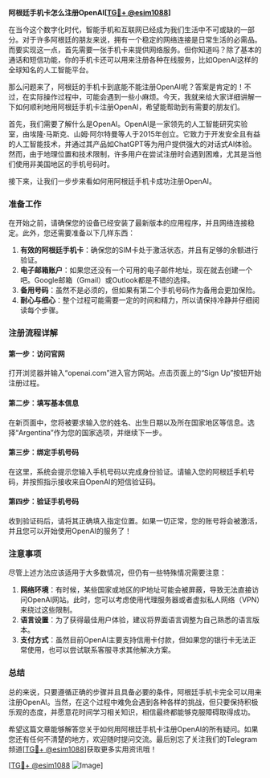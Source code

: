 **阿根廷手机卡怎么注册OpenAI[[TG💪+ @esim1088](https://t.me/s/esim1088)]**

在当今这个数字化时代，智能手机和互联网已经成为我们生活中不可或缺的一部分。对于许多阿根廷的朋友来说，拥有一个稳定的网络连接是日常生活的必需品。而要实现这一点，首先需要一张手机卡来提供网络服务。但你知道吗？除了基本的通话和短信功能，你的手机卡还可以用来注册各种在线服务，比如OpenAI这样的全球知名的人工智能平台。

那么问题来了，阿根廷的手机卡到底能不能注册OpenAI呢？答案是肯定的！不过，在实际操作过程中，可能会遇到一些小麻烦。今天，我就来给大家详细讲解一下如何顺利地用阿根廷手机卡注册OpenAI，希望能帮助到有需要的朋友们。

首先，我们需要了解什么是OpenAI。OpenAI是一家领先的人工智能研究实验室，由埃隆·马斯克、山姆·阿尔特曼等人于2015年创立。它致力于开发安全且有益的人工智能技术，并通过其产品如ChatGPT等为用户提供强大的对话式AI体验。然而，由于地理位置和技术限制，许多用户在尝试注册时会遇到困难，尤其是当他们使用非美国地区的手机号码时。

接下来，让我们一步步来看如何用阿根廷手机卡成功注册OpenAI。

### 准备工作

在开始之前，请确保您的设备已经安装了最新版本的应用程序，并且网络连接稳定。此外，您还需要准备以下几样东西：

1. **有效的阿根廷手机卡**：确保您的SIM卡处于激活状态，并且有足够的余额进行验证。
2. **电子邮箱账户**：如果您还没有一个可用的电子邮件地址，现在就去创建一个吧。Google邮箱（Gmail）或Outlook都是不错的选择。
3. **备用号码**：虽然不是必须的，但如果有第二个手机号码作为备用会更加保险。
4. **耐心与细心**：整个过程可能需要一定的时间和精力，所以请保持冷静并仔细阅读每个步骤。

### 注册流程详解

#### 第一步：访问官网
打开浏览器并输入“openai.com”进入官方网站。点击页面上的“Sign Up”按钮开始注册过程。

#### 第二步：填写基本信息
在新页面中，您将被要求输入您的姓名、出生日期以及所在国家地区等信息。选择“Argentina”作为您的国家选项，并继续下一步。

#### 第三步：绑定手机号码
在这里，系统会提示您输入手机号码以完成身份验证。请输入您的阿根廷手机号码，并按照指示接收来自OpenAI的短信验证码。

#### 第四步：验证手机号码
收到验证码后，请将其正确填入指定位置。如果一切正常，您的账号将会被激活，并且您可以开始使用OpenAI的服务了！

### 注意事项

尽管上述方法应该适用于大多数情况，但仍有一些特殊情况需要注意：

1. **网络环境**：有时候，某些国家或地区的IP地址可能会被屏蔽，导致无法直接访问OpenAI网站。此时，您可以考虑使用代理服务器或者虚拟私人网络（VPN）来绕过这些限制。
2. **语言设置**：为了获得最佳用户体验，建议将界面语言调整为自己熟悉的语言版本。
3. **支付方式**：虽然目前OpenAI主要支持信用卡付款，但如果您的银行卡无法正常使用，也可以尝试联系客服寻求其他解决方案。

### 总结

总的来说，只要遵循正确的步骤并且具备必要的条件，阿根廷手机卡完全可以用来注册OpenAI。当然，在这个过程中难免会遇到各种各样的挑战，但只要保持积极乐观的态度，并愿意花时间学习相关知识，相信最终都能够克服障碍取得成功。

希望这篇文章能够解答您关于如何用阿根廷手机卡注册OpenAI的所有疑问。如果您还有任何不清楚的地方，欢迎随时提问交流。最后别忘了关注我们的Telegram频道[[TG💪+ @esim1088](https://t.me/s/esim1088)]获取更多实用资讯哦！

[[TG💪+ @esim1088](https://t.me/s/esim1088) ![Image](https://i.postimg.cc/4NQfJmqS/Snipaste-2025-05-13-00-14-12.png)]